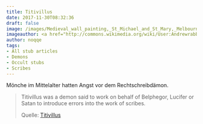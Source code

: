 ```yaml
---
title: Titivillus
date: 2017-11-30T08:32:36
draft: false
image: /images/Medieval_wall_painting,_St_Michael_and_St_Mary,_Melbourne,_Derbyshire.jpg
imageauthor: <a href="http://commons.wikimedia.org/wiki/User:Andrewrabbott" title="User:Andrewrabbott">Andrewrabbott</a>
author: noqqe
tags:
- All stub articles
- Demons
- Occult stubs
- Scribes
---
```


Mönche im Mittelalter hatten Angst vor dem Rechtschreibdämon.


> Titivillus was a demon said to work on behalf of Belphegor, Lucifer or Satan
> to introduce errors into the work of scribes.
>
> Quelle: [Titivillus](https://en.wikipedia.org/wiki/Titivillus)
